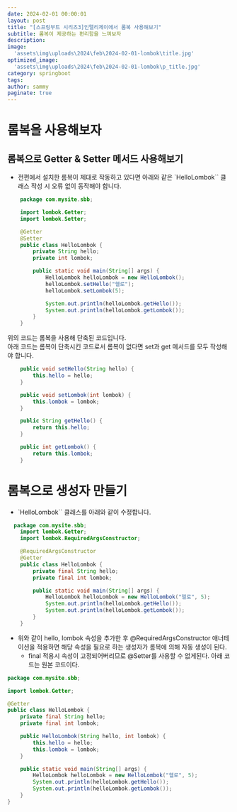 ```yaml
---
date: 2024-02-01 00:00:01
layout: post
title: "[스프링부트 시리즈3]인텔리제이에서 롬복 사용해보기"
subtitle: 롬복이 제공하는 편리함을 느껴보자
description: 
image: 
  'assets\img\uploads\2024\feb\2024-02-01-lombok\title.jpg'
optimized_image:    
  'assets\img\uploads\2024\feb\2024-02-01-lombok\p_title.jpg'
category: springboot
tags:
author: sammy
paginate: true
---
```


# 롬복을 사용해보자
## 롬복으로 Getter & Setter 메서드 사용해보기
- 전편에서 설치한 롬복이 제대로 작동하고 있다면 아래와 같은 `HelloLombok`` 클래스 작성 시 오류 없이 동작해야 합니다.
```java
    package com.mysite.sbb;

    import lombok.Getter;
    import lombok.Setter;

    @Getter
    @Setter
    public class HelloLombok {
        private String hello;
        private int lombok;

        public static void main(String[] args) {
            HelloLombok helloLombok = new HelloLombok();
            helloLombok.setHello("헬로");
            helloLombok.setLombok(5);

            System.out.println(helloLombok.getHello());
            System.out.println(helloLombok.getLombok());
        }
    }
```
위의 코드는 롬복을 사용해 단축된 코드입니다.   
아래 코드는 롬복이 단축시킨 코드로서 롬복이 없다면 set과 get 메서드를 모두 작성해야 합니다.  
```java
    public void setHello(String hello) {
        this.hello = hello;
    }

    public void setLombok(int lombok) {
        this.lombok = lombok;
    }

    public String getHello() {
        return this.hello;
    }

    public int getLombok() {
        return this.lombok;
    }
```

# 롬복으로 생성자 만들기
- `HelloLombok`` 클래스를 아래와 같이 수정합니다.
```java
  package com.mysite.sbb; 
    import lombok.Getter; 
    import lombok.RequiredArgsConstructor; 

    @RequiredArgsConstructor 
    @Getter 
    public class HelloLombok { 
        private final String hello; 
        private final int lombok; 

        public static void main(String[] args) { 
            HelloLombok helloLombok = new HelloLombok("헬로", 5); 
            System.out.println(helloLombok.getHello()); 
            System.out.println(helloLombok.getLombok()); 
        } 
    }
```
- 위와 같이 hello, lombok 속성을 추가한 후 @RequiredArgsConstructor 애너테이션을 적용하면 해당 속성을 필요로 하는 생성자가 롬복에 의해 자동 생성이 된다.
    - final 적용시 속성이 고정되어버리므로 @Setter를 사용할 수 없게된다.
아래 코드는 원본 코드이다.
```java
package com.mysite.sbb; 

import lombok.Getter; 

@Getter 
public class HelloLombok { 
    private final String hello; 
    private final int lombok; 

    public HelloLombok(String hello, int lombok) { 
        this.hello = hello; 
        this.lombok = lombok; 
    } 

    public static void main(String[] args) { 
        HelloLombok helloLombok = new HelloLombok("헬로", 5); 
        System.out.println(helloLombok.getHello()); 
        System.out.println(helloLombok.getLombok()); 
    } 
}
```